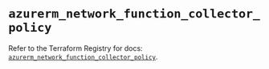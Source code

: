 # `azurerm_network_function_collector_policy`

Refer to the Terraform Registry for docs: [`azurerm_network_function_collector_policy`](https://registry.terraform.io/providers/hashicorp/azurerm/4.47.0/docs/resources/network_function_collector_policy).
